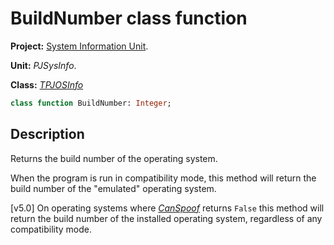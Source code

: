 # BuildNumber class function #

**Project:** [System Information Unit](SystemInformationUnit.md).

**Unit:** _PJSysInfo_.

**Class:** _[TPJOSInfo](TPJOSInfo.md)_

```pascal
class function BuildNumber: Integer;
```

## Description ##

Returns the build number of the operating system.

When the program is run in compatibility mode, this method will return the build number of the "emulated" operating system.

[v5.0] On operating systems where _[CanSpoof](TPJOSInfoCanSpoof.md)_ returns `False` this method will return the build number of the installed operating system, regardless of any compatibility mode.